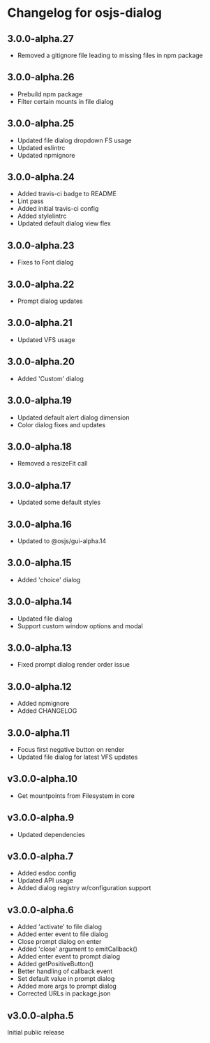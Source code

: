 # Changelog for osjs-dialog

## 3.0.0-alpha.27

* Removed a gitignore file leading to missing files in npm package

## 3.0.0-alpha.26

* Prebuild npm package
* Filter certain mounts in file dialog

## 3.0.0-alpha.25

* Updated file dialog dropdown FS usage
* Updated eslintrc
* Updated npmignore

## 3.0.0-alpha.24

* Added travis-ci badge to README
* Lint pass
* Added initial travis-ci config
* Added stylelintrc
* Updated default dialog view flex

## 3.0.0-alpha.23

* Fixes to Font dialog

## 3.0.0-alpha.22

* Prompt dialog updates

## 3.0.0-alpha.21

* Updated VFS usage

## 3.0.0-alpha.20

* Added 'Custom' dialog

## 3.0.0-alpha.19

* Updated default alert dialog dimension
* Color dialog fixes and updates

## 3.0.0-alpha.18

* Removed a resizeFit call

## 3.0.0-alpha.17

* Updated some default styles

## 3.0.0-alpha.16

* Updated to @osjs/gui-alpha.14

## 3.0.0-alpha.15

* Added 'choice' dialog

## 3.0.0-alpha.14

* Updated file dialog
* Support custom window options and modal

## 3.0.0-alpha.13

* Fixed prompt dialog render order issue

## 3.0.0-alpha.12

* Added npmignore
* Added CHANGELOG

## 3.0.0-alpha.11

* Focus first negative button on render
* Updated file dialog for latest VFS updates

## v3.0.0-alpha.10

* Get mountpoints from Filesystem in core

## v3.0.0-alpha.9

* Updated dependencies

## v3.0.0-alpha.7

* Added esdoc config
* Updated API usage
* Added dialog registry w/configuration support

## v3.0.0-alpha.6

* Added 'activate' to file dialog
* Added enter event to file dialog
* Close prompt dialog on enter
* Added 'close' argument to emitCallback()
* Added enter event to prompt dialog
* Added getPositiveButton()
* Better handling of callback event
* Set default value in prompt dialog
* Added more args to prompt dialog
* Corrected URLs in package.json

## v3.0.0-alpha.5

Initial public release
